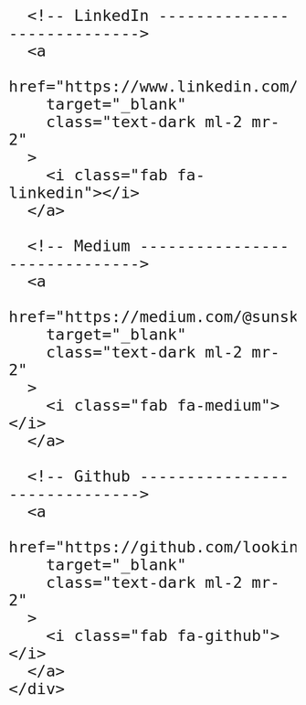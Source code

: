 <div class="row justify-content-center">
  <div class="col-7">
    <div
      class="d-flex align-items-center justify-content-around"
      style="font-size: 32px;"
    >

      <!-- LinkedIn ---------------------------->
      <a
        href="https://www.linkedin.com/in/vinothmichaelxavier/"
        target="_blank"
        class="text-dark ml-2 mr-2"
      >
        <i class="fab fa-linkedin"></i>
      </a>

      <!-- Medium ------------------------------>
      <a
        href="https://medium.com/@sunskyearthwind"
        target="_blank"
        class="text-dark ml-2 mr-2"
      >
        <i class="fab fa-medium"></i>
      </a>

      <!-- Github ------------------------------>
      <a
        href="https://github.com/lookininward"
        target="_blank"
        class="text-dark ml-2 mr-2"
      >
        <i class="fab fa-github"></i>
      </a>
    </div>
  </div>
</div>
